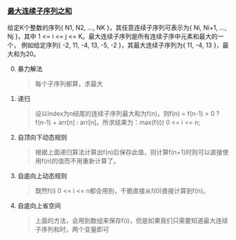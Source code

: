 ### [最大连续子序列之和](/src/dp/max_sum_subsequence.py)

给定K个整数的序列{ N1, N2, ..., NK }，其任意连续子序列可表示为{ Ni, Ni+1, ..., Nj }，其中 1 <= i <= j <= K。最大连续子序列是所有连续子序中元素和最大的一个， 例如给定序列{ -2, 11, -4, 13, -5, -2 }，其最大连续子序列为{ 11, -4, 13 }，最大和为20。

0. 暴力解法
    > 每个子序列都算，求最大
1. 递归
    > 设以index为n结尾的连续子序列最大和为f(n)，则f(n) = f(n-1) > 0 ? f(n-1) + arr[n] : arr[n]。所求结果为：max(f(i)) 0 <= i <= n;
2. 自顶向下动态规则
    > 根据上面递归算法计算出f(n)后保存此值，则计算f(n+1)时则可以直接使用f(n)的值而不用重新计算了。
3. 自底向上动态规则
    > 既然f(i) 0 <= i <= n都会用到，干脆直接从f(0)直接计算到f(n)。
4. 自底向上省空间
    > 上面的方法，会用到数组来保存f(i)，但是如果我们只需要知道最大连续子序列和时，两个变量即可 